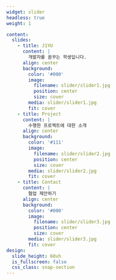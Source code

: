 ```yaml
---
widget: slider
headless: true
weight: 1

content:
  slides:
    - title: J1YU
      content: |
        개발자를 꿈꾸는 학생입니다.
      align: center
      background:
        color: '#000'
        image:
          filename: slider/slider1.jpg
          position: center
          size: cover
        media: slider/slider1.jpg
        fit: cover
    - title: Project
      content: |
        수행한 프로젝트에 대한 소개
      align: center
      background:
        color: '#111'
        image:
          filename: slider/slider2.jpg
          position: center
          size: cover
        media: slider/slider2.jpg
        fit: cover
    - title: Contact
      content: |
        협업 제안하기
      align: center
      background:
        color: '#000'
        image:
          filename: slider/slider3.jpg
          position: center
          size: cover
        media: slider/slider3.jpg
        fit: cover
design:
  slide_height: 60vh
  is_fullscreen: false
  css_class: snap-section
---
```

